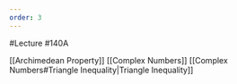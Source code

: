 ```yaml
---
order: 3
---
```

#Lecture #140A

[[Archimedean Property]]
[[Complex Numbers]]
[[Complex Numbers#Triangle Inequality|Triangle Inequality]]
